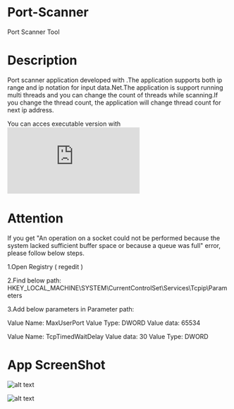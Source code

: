 # Port-Scanner
Port Scanner Tool

# Description

Port scanner application developed with .The application supports both ip range and ip notation for input data.Net.The application is support running multi threads and you can change the count of threads while scanning.If you change the thread count, the application will change thread count for next ip address.

You can acces executable version with ![port Scanner V1](https://github.com/mcaninci/Port-Scanner/blob/master/Port%20Scanner%20Version/Port%20Scanner%20V1.1.rar)

# Attention
If you get "An operation on a socket could not be performed because the system lacked sufficient buffer space or because a queue was full" error, please follow below steps.

1.Open Registry  ( regedit )

2.Find below path:
HKEY_LOCAL_MACHINE\SYSTEM\CurrentControlSet\Services\Tcpip\Parameters

3.Add below parameters in Parameter path:

Value Name: MaxUserPort
Value Type: DWORD
Value data: 65534

Value Name: TcpTimedWaitDelay
Value data: 30
Value Type: DWORD

# App ScreenShot

![alt text](https://i.hizliresim.com/TE5geS.png)

![alt text](https://i.hizliresim.com/3alX6Y.png)
